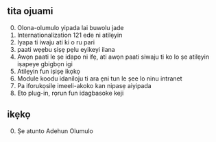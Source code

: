 ## tita ojuami

0. Olona-olumulo yipada lai buwolu jade
1. Internationalization 121 ede ni atilẹyin
2. Iyapa ti iwaju ati ki o ru pari
3. paati wẹẹbu ṣiṣẹ pẹlu eyikeyi ilana
4. Awọn paati le ṣe idapo ni ifẹ, ati awọn paati siwaju ti ko lo ṣe atilẹyin iṣapeye gbigbọn igi
5. Atilẹyin fun iṣiṣẹ ikọkọ
6. Module koodu idaniloju ti ara ẹni tun le ṣee lo ninu intranet
7. Pa iforukọsilẹ imeeli-akoko kan nipasẹ aiyipada
8. Eto plug-in, rọrun fun idagbasoke keji

## ikẹkọ

0. Ṣe atunto Adehun Olumulo